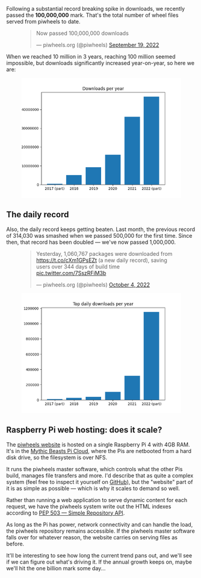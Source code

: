 Following a substantial record breaking spike in downloads, we recently passed the **100,000,000**
mark. That's the total number of wheel files served from piwheels to date.

<figure class="block-embed">
<blockquote>
<p>Now passed 100,000,000 downloads</p>
<p>— piwheels.org (@piwheels) <a
href="https://twitter.com/piwheels/status/1571839180380020738?ref_src=twsrc%5Etfw">September 19,
2022</a></p>
</blockquote>
</figure>

When we reached 10 million in 3 years, reaching 100 million seemed impossible, but downloads
significantly increased year-on-year, so here we are:

<figure class="block-image">
<img src="images/downloads-per-year.png" />
</figure>

## The daily record

Also, the daily record keeps getting beaten. Last month, the previous record of 314,030 was smashed
when we passed 500,000 for the first time. Since then, that record has been doubled — we've now
passed 1,000,000.

<figure class="block-embed">
<blockquote>
<p>Yesterday, 1,060,767 packages were downloaded from <a
href="https://t.co/cXm1GPsEZt">https://t.co/cXm1GPsEZt</a> (a new daily record), saving users over
344 days of build time <a href="https://t.co/7SszRFiM3b">pic.twitter.com/7SszRFiM3b</a></p>
<p>— piwheels.org (@piwheels) <a
href="https://twitter.com/piwheels/status/1577224587934195712?ref_src=twsrc%5Etfw">October 4,
2022</a></p>
</blockquote>
</figure>

<figure class="block-image">
<img src="images/top-daily-downloads-per-year.png" />
</figure>

## Raspberry Pi web hosting: does it scale?

The [piwheels website](https://piwheels.org/) is hosted on a single Raspberry Pi 4 with 4GB RAM.
It's in the [Mythic Beasts Pi Cloud](https://www.mythic-beasts.com/order/rpi), where the Pis are
netbooted from a hard disk drive, so the filesystem is over NFS.

It runs the piwheels master software, which controls what the other Pis build, manages file
transfers and more. I'd describe that as quite a complex system (feel free to inspect it yourself
on [GitHub](https://github.com/piwheels/piwheels/tree/master/piwheels)), but the "website" part of
it is as simple as possible — which is why it scales to demand so well.

Rather than running a web application to serve dynamic content for each request, we have the
piwheels system write out the HTML indexes according to [PEP 503 — Simple Repository
API](https://peps.python.org/pep-0503/).

As long as the Pi has power, network connectivity and can handle the load, the piwheels repository
remains accessible. If the piwheels master software falls over for whatever reason, the website
carries on serving files as before.

It'll be interesting to see how long the current trend pans out, and we'll see if we can figure
out what's driving it. If the annual growth keeps on, maybe we'll hit the one billion mark some
day...
